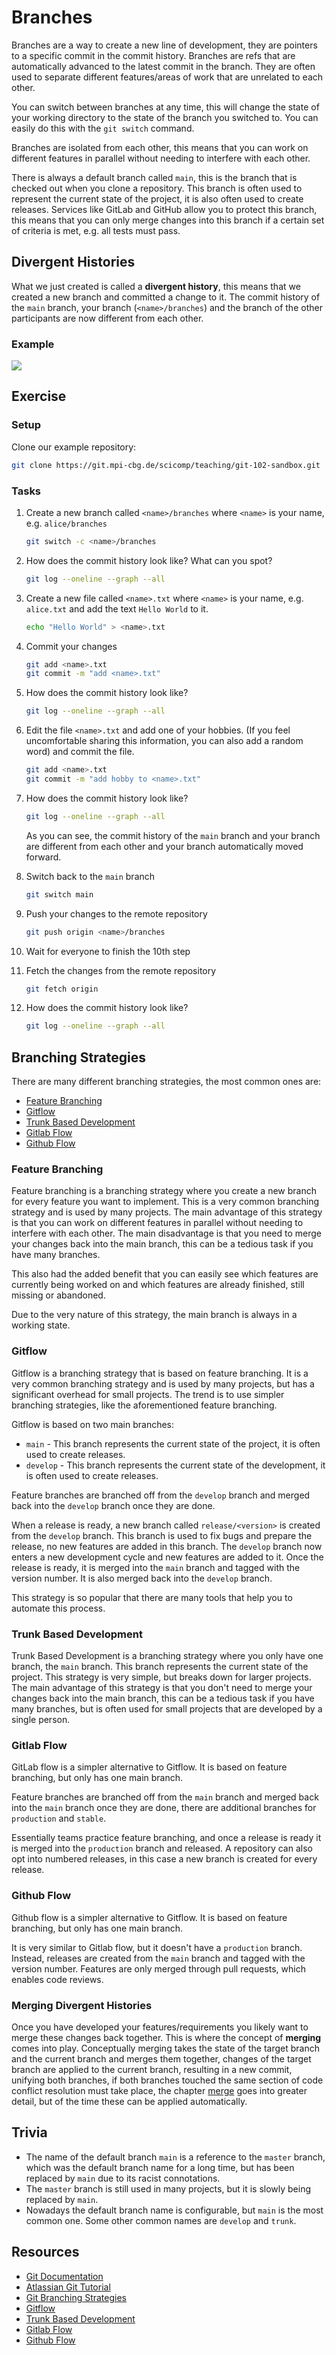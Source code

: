 # Branches

Branches are a way to create a new line of development, they are pointers to a specific commit in the commit history.
Branches are refs that are automatically advanced to the latest commit in the branch. They are often used to separate
different features/areas of work that are unrelated to each other.

You can switch between branches at any time, this will change the state of your working directory to the state of the
branch you switched to. You can easily do this with the `git switch` command.

Branches are isolated from each other, this means that you can work on different features in parallel without needing to
interfere with each other.

There is always a default branch called `main`, this is the branch that is checked out when you clone a repository. This
branch is often used to represent the current state of the project, it is also often used to create releases. Services
like GitLab and GitHub allow you to protect this branch, this means that you can only merge changes into this branch if
a certain set of criteria is met, e.g. all tests must pass.

## Divergent Histories

What we just created is called a **divergent history**, this means that we created a new branch and committed a change
to it. The commit history of the `main` branch, your branch (`<name>/branches`) and the branch of the other participants
are now different from each other.

### Example

![](../assets/screenshot.2023-05-27T15-56-43.png)

## Exercise

### Setup

Clone our example repository:

```bash
git clone https://git.mpi-cbg.de/scicomp/teaching/git-102-sandbox.git
```

### Tasks

1. Create a new branch called `<name>/branches` where `<name>` is your name, e.g. `alice/branches`

    ```bash
    git switch -c <name>/branches
    ```

2. How does the commit history look like? What can you spot?

   ```bash
   git log --oneline --graph --all
   ```

3. Create a new file called `<name>.txt` where `<name>` is your name, e.g. `alice.txt` and add the text `Hello World` to
   it.

   ```bash
   echo "Hello World" > <name>.txt
   ```

4. Commit your changes

   ```bash
   git add <name>.txt
   git commit -m "add <name>.txt"
   ```

5. How does the commit history look like?

   ```bash
   git log --oneline --graph --all
   ```

6. Edit the file `<name>.txt` and add one of your hobbies. (If you feel uncomfortable sharing this information, you can
   also add a random word) and commit the file.

   ```bash
   git add <name>.txt
   git commit -m "add hobby to <name>.txt"
   ```

7. How does the commit history look like?

   ```bash
   git log --oneline --graph --all
   ```

   As you can see, the commit history of the `main` branch and your branch are different from each other and your branch
   automatically moved forward.

8. Switch back to the `main` branch

   ```bash
   git switch main
   ```

9. Push your changes to the remote repository

   ```bash
   git push origin <name>/branches
   ```

10. Wait for everyone to finish the 10th step

11. Fetch the changes from the remote repository

    ```bash
    git fetch origin
    ```

12. How does the commit history look like?

    ```bash
    git log --oneline --graph --all
    ```

## Branching Strategies

There are many different branching strategies, the most common ones are:

- [Feature Branching](#feature-branching)
- [Gitflow](#gitflow)
- [Trunk Based Development](#trunk-based-development)
- [Gitlab Flow](#gitlab-flow)
- [Github Flow](#github-flow)

### Feature Branching

Feature branching is a branching strategy where you create a new branch for every feature you want to implement. This is
a very common branching strategy and is used by many projects. The main advantage of this strategy is that you can work
on different features in parallel without needing to interfere with each other. The main disadvantage is that you need
to merge your changes back into the main branch, this can be a tedious task if you have many branches.

This also had the added benefit that you can easily see which features are currently being worked on and which features
are already finished, still missing or abandoned.

Due to the very nature of this strategy, the main branch is always in a working state.

### Gitflow

Gitflow is a branching strategy that is based on feature branching. It is a very common branching strategy and is used
by many projects, but has a significant overhead for small projects. The trend is to use simpler branching strategies,
like the aforementioned feature branching.

Gitflow is based on two main branches:

* `main` - This branch represents the current state of the project, it is often used to create releases.
* `develop` - This branch represents the current state of the development, it is often used to create releases.

Feature branches are branched off from the `develop` branch and merged back into the `develop` branch once they are
done.

When a release is ready, a new branch called `release/<version>` is created from the `develop` branch. This branch is
used to fix bugs and prepare the release, no new features are added in this branch. The `develop` branch now enters a
new development cycle and new features are added to it.
Once the release is ready, it is merged into the `main` branch and tagged with the version number. It is also merged
back into the `develop` branch.

This strategy is so popular that there are many tools that help you to automate this process.

### Trunk Based Development

Trunk Based Development is a branching strategy where you only have one branch, the `main` branch. This branch
represents the current state of the project. This strategy is very simple, but breaks down for larger projects. The main
advantage of this strategy is that you don't need to merge your changes back into the main branch, this can be a tedious
task if you have many branches, but is often used for small projects that are developed by a single person.

### Gitlab Flow

GitLab flow is a simpler alternative to Gitflow. It is based on feature branching, but only has one main branch.

Feature branches are branched off from the `main` branch and merged back into the `main` branch once they are done,
there are additional branches for `production` and `stable`.

Essentially teams practice feature branching, and once a release is ready it is merged into the `production` branch and
released. A repository can also opt into numbered releases, in this case a new branch is created for every release.

### Github Flow

Github flow is a simpler alternative to Gitflow. It is based on feature branching, but only has one main branch.

It is very similar to Gitlab flow, but it doesn't have a `production` branch. Instead, releases are created from
the `main` branch and tagged with the version number. Features are only merged through pull requests, which enables code
reviews.

### Merging Divergent Histories

Once you have developed your features/requirements you likely want to merge these changes back together. This is where
the concept of **merging** comes into play. Conceptually merging takes the state of the target branch and the current
branch and merges them together, changes of the target branch are applied to the current branch, resulting in a new
commit, unifying both branches, if both branches touched the same section of code conflict resolution must take place,
the chapter [merge](../01-actions/01-merge.md) goes into greater detail, but of the time these can be applied
automatically.

## Trivia

* The name of the default branch `main` is a reference to the `master` branch, which was the default branch name for a
  long time, but has been replaced by `main` due to its racist connotations.
* The `master` branch is still used in many projects, but it is slowly being replaced by `main`.
* Nowadays the default branch name is configurable, but `main` is the most common one. Some other common names
  are `develop` and `trunk`.

## Resources

- [Git Documentation](https://git-scm.com/book/en/v2/Git-Branching-Branches-in-a-Nutshell)
- [Atlassian Git Tutorial](https://www.atlassian.com/git/tutorials/using-branches)
- [Git Branching Strategies](https://www.atlassian.com/git/tutorials/comparing-workflows)
- [Gitflow](https://www.atlassian.com/git/tutorials/comparing-workflows/gitflow-workflow)
- [Trunk Based Development](https://trunkbaseddevelopment.com/)
- [Gitlab Flow](https://about.gitlab.com/topics/version-control/what-is-gitlab-flow/)
- [Github Flow](https://docs.github.com/en/get-started/quickstart/github-flow)
